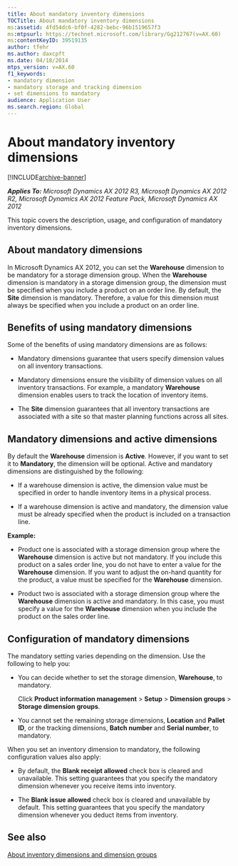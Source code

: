 ```yaml
---
title: About mandatory inventory dimensions
TOCTitle: About mandatory inventory dimensions
ms:assetid: 4fd54dc6-bf0f-4282-bebc-96b1519657f3
ms:mtpsurl: https://technet.microsoft.com/library/Gg212767(v=AX.60)
ms:contentKeyID: 39519135
author: tfehr
ms.author: daxcpft
ms.date: 04/18/2014
mtps_version: v=AX.60
f1_keywords:
- mandatory dimension
- mandatory storage and tracking dimension
- set dimensions to mandatory
audience: Application User
ms.search.region: Global
---
```


# About mandatory inventory dimensions 


[!INCLUDE[archive-banner](includes/archive-banner.md)]


_**Applies To:** Microsoft Dynamics AX 2012 R3, Microsoft Dynamics AX 2012 R2, Microsoft Dynamics AX 2012 Feature Pack, Microsoft Dynamics AX 2012_

This topic covers the description, usage, and configuration of mandatory inventory dimensions.

## About mandatory dimensions

In Microsoft Dynamics AX 2012, you can set the **Warehouse** dimension to be mandatory for a storage dimension group. When the **Warehouse** dimension is mandatory in a storage dimension group, the dimension must be specified when you include a product on an order line. By default, the **Site** dimension is mandatory. Therefore, a value for this dimension must always be specified when you include a product on an order line.

## Benefits of using mandatory dimensions

Some of the benefits of using mandatory dimensions are as follows:

  - Mandatory dimensions guarantee that users specify dimension values on all inventory transactions.

  - Mandatory dimensions ensure the visibility of dimension values on all inventory transactions. For example, a mandatory **Warehouse** dimension enables users to track the location of inventory items.

  - The **Site** dimension guarantees that all inventory transactions are associated with a site so that master planning functions across all sites.

## Mandatory dimensions and active dimensions

By default the **Warehouse** dimension is **Active**. However, if you want to set it to **Mandatory**, the dimension will be optional. Active and mandatory dimensions are distinguished by the following:

  - If a warehouse dimension is active, the dimension value must be specified in order to handle inventory items in a physical process.

  - If a warehouse dimension is active and mandatory, the dimension value must be already specified when the product is included on a transaction line.

**Example:**

  - Product one is associated with a storage dimension group where the **Warehouse** dimension is active but not mandatory. If you include this product on a sales order line, you do not have to enter a value for the **Warehouse** dimension. If you want to adjust the on-hand quantity for the product, a value must be specified for the **Warehouse** dimension.

  - Product two is associated with a storage dimension group where the **Warehouse** dimension is active and mandatory. In this case, you must specify a value for the **Warehouse** dimension when you include the product on the sales order line.

## Configuration of mandatory dimensions

The mandatory setting varies depending on the dimension. Use the following to help you:

  - You can decide whether to set the storage dimension, **Warehouse**, to mandatory.
    
    Click **Product information management** \> **Setup** \> **Dimension groups** \> **Storage dimension groups**.

  - You cannot set the remaining storage dimensions, **Location** and **Pallet ID**, or the tracking dimensions, **Batch number** and **Serial number**, to mandatory.

When you set an inventory dimension to mandatory, the following configuration values also apply:

  - By default, the **Blank receipt allowed** check box is cleared and unavailable. This setting guarantees that you specify the mandatory dimension whenever you receive items into inventory.

  - The **Blank issue allowed** check box is cleared and unavailable by default. This setting guarantees that you specify the mandatory dimension whenever you deduct items from inventory.

## See also

[About inventory dimensions and dimension groups](about-inventory-dimensions-and-dimension-groups.md)

  


